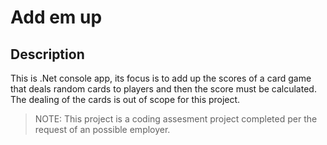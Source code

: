 # Add em up

## Description

This is .Net console app, its focus is to add up the scores of a card game that deals random cards to players and then the score must be calculated. The dealing of the cards is out of scope for this project.

> NOTE: This project is a coding assesment project completed per the request of an possible employer.